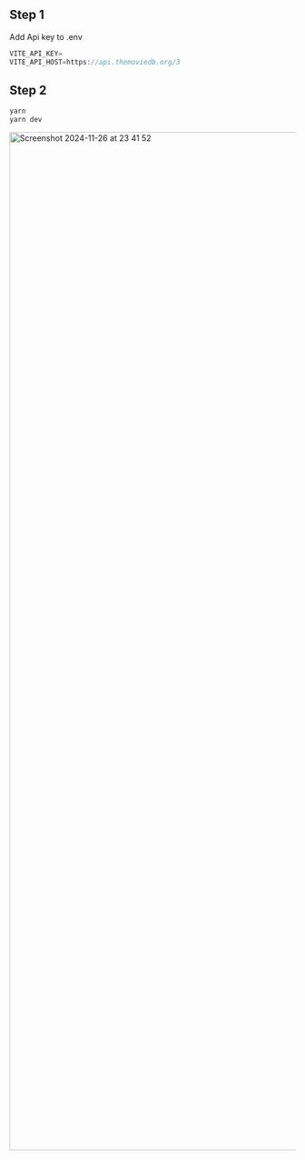 ## Step 1

Add Api key to .env

```js
VITE_API_KEY=
VITE_API_HOST=https://api.themoviedb.org/3
```

## Step 2

```js
yarn
yarn dev
```
   

     
<img width="1792" alt="Screenshot 2024-11-26 at 23 41 52" src="https://github.com/user-attachments/assets/8aa74b08-1129-4046-9ac1-ddbe11410337">
